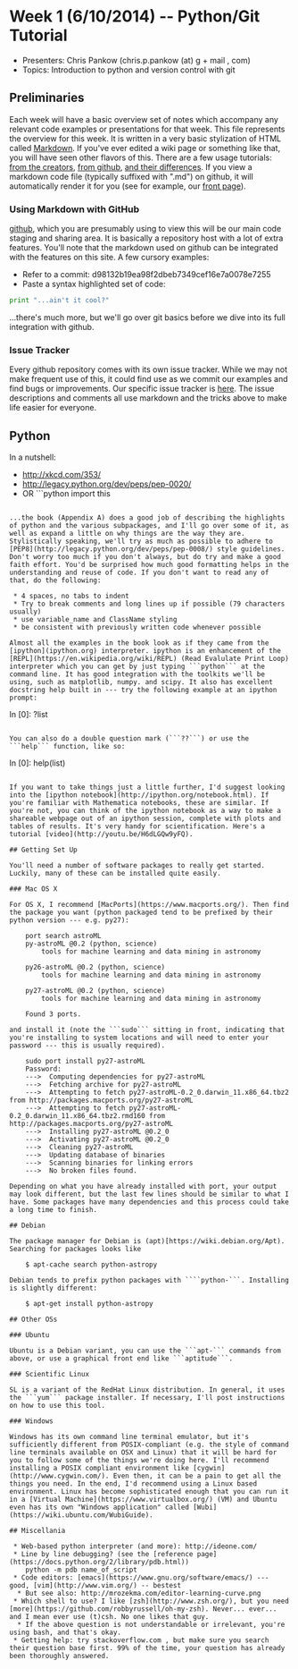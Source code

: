 # Week 1 (6/10/2014) -- Python/Git Tutorial

 * Presenters: Chris Pankow (chris.p.pankow (at) g + mail , com)
 * Topics: Introduction to python and version control with git

## Preliminaries

Each week will have a basic overview set of notes which accompany any relevant code examples or presentations for that week. This file represents the overview for this week. It is written in a very basic stylization of HTML called [Markdown](http://daringfireball.net/projects/markdown/). If you've ever edited a wiki page or something like that, you will have seen other flavors of this. There are a few usage tutorials: [from the creators](http://daringfireball.net/projects/markdown/syntax), [from github](https://help.github.com/articles/markdown-basics), [and their differences](https://help.github.com/articles/github-flavored-markdown). If you view a markdown code file (typically suffixed with ".md") on github, it will automatically render it for you (see for example, our [front page](https://github.com/cpankow/uwm-astro-study-group/blob/master/README.md)).

### Using Markdown with GitHub

[github](github.com), which you are presumably using to view this will be our main code staging and sharing area. It is basically a repository host with a lot of extra features. You'll note that the markdown used on github can be integrated with the features on this site. A few cursory examples:

 * Refer to a commit: d98132b19ea98f2dbeb7349cef16e7a0078e7255
 * Paste a syntax highlighted set of code:

```python
print "...ain't it cool?"
```

...there's much more, but we'll go over git basics before we dive into its full integration with github.

### Issue Tracker

Every github repository comes with its own issue tracker. While we may not make frequent use of this, it could find use as we commit our examples and find bugs or improvements. Our specific issue tracker is [here](https://github.com/cpankow/uwm-astro-study-group/issues). The issue descriptions and comments all use markdown and the tricks above to make life easier for everyone.

## Python

In a nutshell:

 * http://xkcd.com/353/
 * http://legacy.python.org/dev/peps/pep-0020/
  * OR ```python
import this
```

...the book (Appendix A) does a good job of describing the highlights of python and the various subpackages, and I'll go over some of it, as well as expand a little on why things are the way they are. Stylistically speaking, we'll try as much as possible to adhere to [PEP8](http://legacy.python.org/dev/peps/pep-0008/) style guidelines. Don't worry too much if you don't always, but do try and make a good faith effort. You'd be surprised how much good formatting helps in the understanding and reuse of code. If you don't want to read any of that, do the following:

 * 4 spaces, no tabs to indent
 * Try to break comments and long lines up if possible (79 characters usually)
 * use variable_name and ClassName styling
 * be consistent with previously written code whenever possible

Almost all the examples in the book look as if they came from the [ipython](ipython.org) interpreter. ipython is an enhancement of the [REPL](https://en.wikipedia.org/wiki/REPL) (Read Evalulate Print Loop) interpreter which you can get by just typing ```python``` at the command line. It has good integration with the toolkits we'll be using, such as matplotlib, numpy. and scipy. It also has excellent docstring help built in --- try the following example at an ipython prompt:

```
In [0]: ?list
```

You can also do a double question mark (```??```) or use the ```help``` function, like so:

```
In [0]: help(list)
```

If you want to take things just a little further, I'd suggest looking into the [ipython notebook](http://ipython.org/notebook.html). If you're familiar with Mathematica notebooks, these are similar. If you're not, you can think of the ipython notebook as a way to make a shareable webpage out of an ipython session, complete with plots and tables of results. It's very handy for scientification. Here's a tutorial [video](http://youtu.be/H6dLGQw9yFQ).

## Getting Set Up

You'll need a number of software packages to really get started. Luckily, many of these can be installed quite easily.

### Mac OS X

For OS X, I recommend [MacPorts](https://www.macports.org/). Then find the package you want (python packaged tend to be prefixed by their python version --- e.g. py27):

    port search astroML
    py-astroML @0.2 (python, science)
        tools for machine learning and data mining in astronomy

    py26-astroML @0.2 (python, science)
        tools for machine learning and data mining in astronomy

    py27-astroML @0.2 (python, science)
        tools for machine learning and data mining in astronomy

    Found 3 ports.

and install it (note the ```sudo``` sitting in front, indicating that you're installing to system locations and will need to enter your password --- this is usually required).

    sudo port install py27-astroML
    Password:
    --->  Computing dependencies for py27-astroML
    --->  Fetching archive for py27-astroML
    --->  Attempting to fetch py27-astroML-0.2_0.darwin_11.x86_64.tbz2 from http://packages.macports.org/py27-astroML
    --->  Attempting to fetch py27-astroML-0.2_0.darwin_11.x86_64.tbz2.rmd160 from http://packages.macports.org/py27-astroML
    --->  Installing py27-astroML @0.2_0
    --->  Activating py27-astroML @0.2_0
    --->  Cleaning py27-astroML
    --->  Updating database of binaries
    --->  Scanning binaries for linking errors
    --->  No broken files found. 

Depending on what you have already installed with port, your output may look different, but the last few lines should be similar to what I have. Some packages have many dependencies and this process could take a long time to finish.

## Debian

The package manager for Debian is (apt)[https://wiki.debian.org/Apt). Searching for packages looks like

    $ apt-cache search python-astropy

Debian tends to prefix python packages with ````python-```. Installing is slightly different:

    $ apt-get install python-astropy

## Other OSs

### Ubuntu

Ubuntu is a Debian variant, you can use the ```apt-``` commands from above, or use a graphical front end like ```aptitude```.

### Scientific Linux

SL is a variant of the RedHat Linux distribution. In general, it uses the ```yum``` package installer. If necessary, I'll post instructions on how to use this tool.

### Windows

Windows has its own command line terminal emulator, but it's sufficiently different from POSIX-compliant (e.g. the style of command line terminals available on OSX and Linux) that it will be hard for you to follow some of the things we're doing here. I'll recommend installing a POSIX compliant environment like [cygwin](http://www.cygwin.com/). Even then, it can be a pain to get all the things you need. In the end, I'd recommend using a Linux based environment. Linux has become sophisticated enough that you can run it in a [Virtual Machine](https://www.virtualbox.org/) (VM) and Ubuntu even has its own "Windows application" called [Wubi](https://wiki.ubuntu.com/WubiGuide).

## Miscellania

 * Web-based python interpreter (and more): http://ideone.com/
 * Line by line debugging? (see the [reference page](https://docs.python.org/2/library/pdb.html))
    python -m pdb name_of_script
 * Code editors: [emacs](https://www.gnu.org/software/emacs/) --- good, [vim](http://www.vim.org/) -- bestest
  * But see also: http://mrozekma.com/editor-learning-curve.png
 * Which shell to use? I like [zsh](http://www.zsh.org/), but you need [more](https://github.com/robbyrussell/oh-my-zsh). Never... ever... and I mean ever use (t)csh. No one likes that guy.
  * If the above question is not understandable or irrelevant, you're using bash, and that's okay.
 * Getting help: try stackoverflow.com , but make sure you search their question base first. 99% of the time, your question has already been thoroughly answered.
